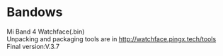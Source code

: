 # Bandows
Mi Band 4 Watchface(.bin)
<br>
Unpacking and packaging tools are in http://watchface.pingx.tech/tools
<br>
Final version:V.3.7
